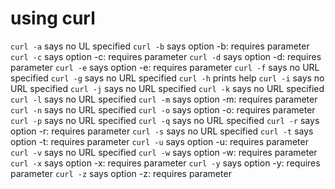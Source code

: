 # using curl

`curl -a` says no UL specified
`curl -b` says option -b: requires parameter
`curl -c` says option -c: requires parameter
`curl -d` says option -d: requires parameter
`curl -e` says option -e: requires parameter
`curl -f` says no URL specified
`curl -g` says no URL specified
`curl -h` prints help
`curl -i` says no URL specified
`curl -j` says no URL specified
`curl -k` says no URL specified
`curl -l` says no URL specified
`curl -m` says option -m: requires parameter
`curl -n` says no URL specified
`curl -o` says option -o: requires parameter
`curl -p` says no URL specified
`curl -q` says no URL specified
`curl -r` says option -r: requires parameter
`curl -s` says no URL specified
`curl -t` says option -t: requires parameter
`curl -u` says option -u: requires parameter
`curl -v` says no URL specified
`curl -w` says option -w: requires parameter
`curl -x` says option -x: requires parameter
`curl -y` says option -y: requires parameter
`curl -z` says option -z: requires parameter
